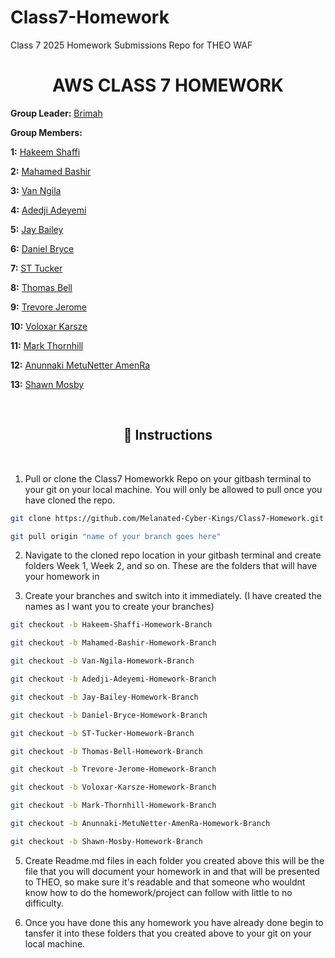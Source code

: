 # Class7-Homework

Class 7 2025 Homework Submissions Repo for THEO WAF 

<h1 align="center">AWS CLASS 7 HOMEWORK</h1>


**Group Leader:** 
<a href="https://github.com/Brimah-Khalil-Kamara">Brimah</a>


**Group Members:**

**1:** <a href="https://github.com/pushashaft">Hakeem Shaffi</a>

**2:** <a href="https://github.com/BashiM1">Mahamed Bashir</a> 

**3:** <a href="https://github.com/waseeconsulting-git">Van Ngila</a> 

**4:** <a href="https://github.com/anthonyadeconsulting-source">Adedji Adeyemi</a> 

**5:** <a href="https://https://github.com/jareonbailey-web">Jay Bailey</a> 

**6:** <a href="https://github.com/DBs-art">Daniel Bryce</a> 

**7:** <a href="https://https://github.com/statuc30721">ST Tucker</a> 

**8:** <a href="https://github.com/thomas065">Thomas Bell</a> 

**9:** <a href="https://github.com/Futurist2099">Trevore Jerome</a> 

**10:** <a href="https://github.com/theswordpt-git">Voloxar Karsze</a> 

**11:** <a href="https://github.com/theswordpt-git">Mark Thornhill</a> 

**12:** <a href="https://github.com/AnunnakiRa/AWS-Class7-Homework.git">Anunnaki MetuNetter AmenRa</a> 

**13:** <a href="https://github.com/Lew228">Shawn Mosby</a> 

<br>

<h2 align="center">📌 Instructions</h2>

<br>

1. Pull or clone the Class7 Homeworkk Repo on your gitbash terminal to your git on your local machine. You will only be allowed to pull once you have cloned the repo. 


```bash
git clone https://github.com/Melanated-Cyber-Kings/Class7-Homework.git
```

```bash
git pull origin "name of your branch goes here"
```


2. Navigate to the cloned repo location in your gitbash terminal and create folders Week 1, Week 2, and so on. These are the folders that will have your homework in

3. Create your branches and switch into it immediately. (I have created the names as I want you to create your branches)

```bash
git checkout -b Hakeem-Shaffi-Homework-Branch
```
```bash
git checkout -b Mahamed-Bashir-Homework-Branch
```
```bash
git checkout -b Van-Ngila-Homework-Branch
```
```bash
git checkout -b Adedji-Adeyemi-Homework-Branch
```
```bash
git checkout -b Jay-Bailey-Homework-Branch
```
```bash
git checkout -b Daniel-Bryce-Homework-Branch
```
```bash
git checkout -b ST-Tucker-Homework-Branch
```
```bash
git checkout -b Thomas-Bell-Homework-Branch
```
```bash
git checkout -b Trevore-Jerome-Homework-Branch
```
```bash
git checkout -b Voloxar-Karsze-Homework-Branch
```
```bash
git checkout -b Mark-Thornhill-Homework-Branch
```
```bash
git checkout -b Anunnaki-MetuNetter-AmenRa-Homework-Branch
```
```bash
git checkout -b Shawn-Mosby-Homework-Branch
```

   
5. Create Readme.md files in each folder you created above this will be the file that you will document your homework in and that will be presented to THEO, so make sure it's readable and that someone who wouldnt know how to do the homework/project can follow with little to no difficulty.

6. Once you have done this any homework you have already done begin to tansfer it into these folders that you created above to your git on your local machine.

   



<br>










